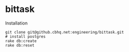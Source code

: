 # bittask

Installation

```
git clone git@github.cbhq.net:engineering/bittask.git
# install postgres
rake db:create
rake db:reset
```
